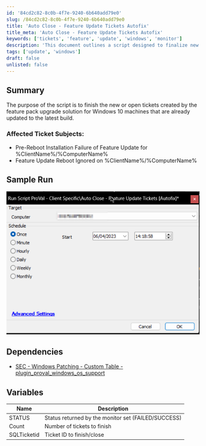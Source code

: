 ```yaml
---
id: '84cd2c82-8c0b-4f7e-9240-6b640add79e0'
slug: /84cd2c82-8c0b-4f7e-9240-6b640add79e0
title: 'Auto Close - Feature Update Tickets Autofix'
title_meta: 'Auto Close - Feature Update Tickets Autofix'
keywords: ['tickets', 'feature', 'update', 'windows', 'monitor']
description: 'This document outlines a script designed to finalize new or open tickets related to the feature pack upgrade solution for Windows 10 machines that have been updated to the latest build. It details the affected ticket subjects, sample run, dependencies, and variables used in the script.'
tags: ['update', 'windows']
draft: false
unlisted: false
---
```


## Summary

The purpose of the script is to finish the new or open tickets created by the feature pack upgrade solution for Windows 10 machines that are already updated to the latest build.

### Affected Ticket Subjects:

- Pre-Reboot Installation Failure of Feature Update for %ClientName%/%ComputerName%
- Feature Update Reboot Ignored on %ClientName%/%ComputerName%

## Sample Run

![Sample Run](../../../static/img/Auto-Close---Feature-Update-Tickets-Autofix/image_1.png)

## Dependencies

- [SEC - Windows Patching - Custom Table - plugin_proval_windows_os_support](/docs/938cd822-f6a3-4ee3-add2-62b407e45622)

## Variables

| Name        | Description                                    |
|-------------|------------------------------------------------|
| STATUS      | Status returned by the monitor set (FAILED/SUCCESS) |
| Count       | Number of tickets to finish                     |
| SQLTicketid | Ticket ID to finish/close                       |


